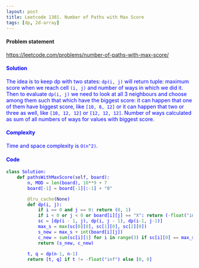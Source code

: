 ```yaml
---
layout: post
title: Leetcode 1301. Number of Paths with Max Score
tags: [dp, 2d-array]
---
```


#### Problem statement

<a href="https://leetcode.com/problems/number-of-paths-with-max-score/"> <font color = blue>https://leetcode.com/problems/number-of-paths-with-max-score/

#### Solution
The idea is to keep dp with two states: `dp(i, j)` will return tuple: maximum score when we reach cell `(i, j)` and number of ways in which we did it. Then to evaluate `dp(i, j)` we need to look at all 3 neighbours and choose among them such that which have the biggest score: it can happen that one of them have biggest score, like `[10, 8, 12]` or it can happen that two or three as well, like `[10, 12, 12]` or `[12, 12, 12]`. Number of ways calculated as sum of all numbers of ways for values with biggest score.

#### Complexity
Time and space complexity is `O(n^2)`.

#### Code
```python
class Solution:
    def pathsWithMaxScore(self, board):
        n, MOD = len(board), 10**9 + 7
        board[-1] = board[-1][:-1] + "0"

        @lru_cache(None)
        def dp(i, j):
            if i == 0 and j == 0: return (0, 1)
            if i < 0 or j < 0 or board[i][j] == "X": return (-float("inf"), 1)
            sc = [dp(i - 1, j), dp(i, j - 1), dp(i-1, j-1)]  
            max_s = max(sc[0][0], sc[1][0], sc[2][0])
            s_new = max_s + int(board[i][j])
            c_new = sum(sc[i][1] for i in range(3) if sc[i][0] == max_s) % MOD
            return (s_new, c_new)
      
        t, q = dp(n-1, n-1)
        return [t, q] if t != -float("inf") else [0, 0]
```
